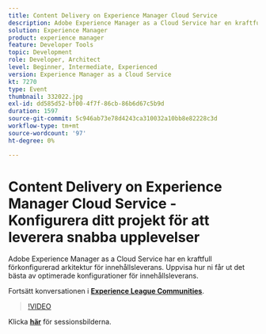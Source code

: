 ```yaml
---
title: Content Delivery on Experience Manager Cloud Service
description: Adobe Experience Manager as a Cloud Service har en kraftfull förkonfigurerad arkitektur för innehållsleverans. Uppvisa hur ni får ut det bästa av optimerade konfigurationer för innehållsleverans. Den här sessionen skapades som en del av Adobe Developers Live Content Event.
solution: Experience Manager
product: experience manager
feature: Developer Tools
topic: Development
role: Developer, Architect
level: Beginner, Intermediate, Experienced
version: Experience Manager as a Cloud Service
kt: 7270
type: Event
thumbnail: 332022.jpg
exl-id: dd585d52-bf00-4f7f-86cb-86b6d67c5b9d
duration: 1597
source-git-commit: 5c946ab73e78d4243ca310032a10bb8e82228c3d
workflow-type: tm+mt
source-wordcount: '97'
ht-degree: 0%

---
```


# Content Delivery on Experience Manager Cloud Service - Konfigurera ditt projekt för att leverera snabba upplevelser

Adobe Experience Manager as a Cloud Service har en kraftfull förkonfigurerad arkitektur för innehållsleverans. Uppvisa hur ni får ut det bästa av optimerade konfigurationer för innehållsleverans.

Fortsätt konversationen i **[Experience League Communities](https://adobe.ly/36Yd3v6)**.

>[!VIDEO](https://video.tv.adobe.com/v/332022/?quality=12&learn=on&hidetitle=true)

Klicka **[här](/help/adobe-developers-live/assets/content-delivery-on-aemcs.pdf)** för sessionsbilderna.
